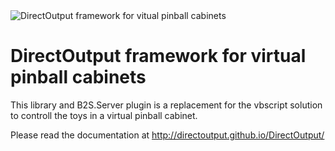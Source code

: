 
<img src="http://directoutput.github.com/DirectOutput/DirectOutput_Small.png" alt="DirectOutput framework for vitual pinball cabinets"/>

DirectOutput framework for virtual pinball cabinets
===================================================

This library and B2S.Server plugin is a replacement for the vbscript solution to controll the toys in a virtual pinball cabinet. 

Please read the documentation at http://directoutput.github.io/DirectOutput/
